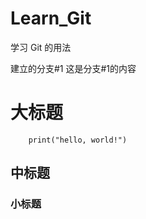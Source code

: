 # Learn_Git
学习 Git 的用法

建立的分支#1
    这是分支#1的内容
    
# 大标题
```pyton
    print("hello, world!")
```
## 中标题
### 小标题
